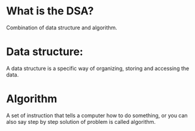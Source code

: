 # What is the DSA?

Combination of data structure and algorithm.

# Data structure:

A data structure is a specific way of organizing, storing and accessing the data.

# Algorithm

A set of instruction that tells a computer how to do something, or you can also say step by step solution of problem is called algorithm.
